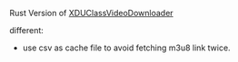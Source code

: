 Rust Version of [XDUClassVideoDownloader](https://github.com/lsy223622/XDUClassVideoDownloader)

different: 
- use csv as cache file to avoid fetching m3u8 link twice.